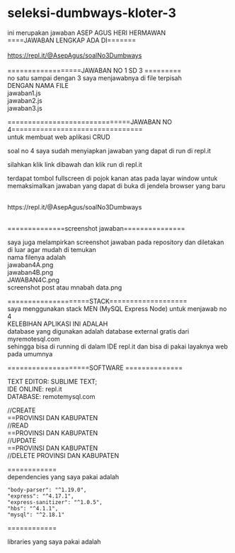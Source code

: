 # seleksi-dumbways-kloter-3<br>
ini merupakan jawaban ASEP AGUS HERI HERMAWAN<br>
====JAWABAN LENGKAP ADA DI=======<br>
<br>
https://repl.it/@AsepAgus/soalNo3Dumbways<br>
<br>
==================JAWABAN NO 1 SD 3 =========<br>
no satu sampai dengan 3 saya menjawabnya di file terpisah<br>
DENGAN NAMA FILE<br>
jawaban1.js<br>
jawaban2.js<br>
jawaban3.js<br>

==============================JAWABAN NO 4================================<br>
untuk membuat web aplikasi CRUD<br>

soal no 4 saya sudah menyiapkan jawaban yang dapat di run di repl.it<br>

silahkan klik link dibawah dan klik run di repl.it<br>

terdapat tombol fullscreen di pojok kanan atas pada layar window untuk memaksimalkan jawaban yang dapat di buka di jendela browser yang baru<br>

<br>
https://repl.it/@AsepAgus/soalNo3Dumbways<br>
<br>

==============screenshot jawaban===============<br>

saya juga melampirkan screenshot jawaban pada repository dan diletakan di luar agar mudah di temukan<br>
nama filenya adalah<br>
jawaban4A.png<br>
jawaban4B.png<br>
JAWABAN4C.png<br>
screenshot post atau mnabah data.png<br>


====================STACK===================<br>
saya menggunakan stack MEN (MySQL Express Node) untuk menjawab no 4<br>
KELEBIHAN APLIKASI INI ADALAH<br>
database yang digunakan adalah database external gratis dari<br>
myremotesql.com <br>
sehingga bisa di running di dalam IDE repl.it dan bisa di pakai layaknya web pada umumnya<br>

====================SOFTWARE ==============<br>

TEXT EDITOR: SUBLIME TEXT;<br>
IDE ONLINE: repl.it<br>
DATABASE: remotemysql.com<br>





//CREATE <br>
==PROVINSI DAN KABUPATEN<br>
//READ<br>
==PROVINSI DAN KABUPATEN<br>
//UPDATE<br>
==PROVINSI DAN KABUPATEN<br>
//DELETE PROVINSI DAN KABUPATEN<br>

============<br>
dependencies yang saya pakai adalah<br>

    "body-parser": "^1.19.0",
    "express": "^4.17.1",
    "express-sanitizer": "^1.0.5",
    "hbs": "^4.1.1",
    "mysql": "^2.18.1"

============<br>

libraries yang saya pakai adalah

 <link rel="stylesheet" href="https://stackpath.bootstrapcdn.com/bootstrap/4.5.0/css/bootstrap.min.css" integrity="sha384-9aIt2nRpC12Uk9gS9baDl411NQApFmC26EwAOH8WgZl5MYYxFfc+NcPb1dKGj7Sk" crossorigin="anonymous"><br>
 <link rel="stylesheet" href="https://maxcdn.bootstrapcdn.com/bootstrap/3.4.1/css/bootstrap.min.css"><br>
 <script src="https://code.jquery.com/jquery-3.5.1.slim.min.js" integrity="sha384-DfXdz2htPH0lsSSs5nCTpuj/zy4C+OGpamoFVy38MVBnE+IbbVYUew+OrCXaRkfj" crossorigin="anonymous"></script><br>
<script src="https://cdn.jsdelivr.net/npm/popper.js@1.16.0/dist/umd/popper.min.js" integrity="sha384-Q6E9RHvbIyZFJoft+2mJbHaEWldlvI9IOYy5n3zV9zzTtmI3UksdQRVvoxMfooAo" crossorigin="anonymous"></script><br>
<script src="https://stackpath.bootstrapcdn.com/bootstrap/4.5.0/js/bootstrap.min.js" integrity="sha384-OgVRvuATP1z7JjHLkuOU7Xw704+h835Lr+6QL9UvYjZE3Ipu6Tp75j7Bh/kR0JKI" crossorigin="anonymous"></script><br>

